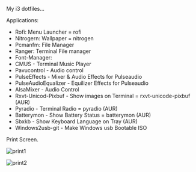 My i3 dotfiles...

Applications:
- Rofi: Menu Launcher = rofi
- Nitrogern: Wallpaper = nitrogen
- Pcmanfm: File Manager
- Ranger: Terminal File manager
- Font-Manager:
- CMUS - Terminal Music Player
- Pavucontrol - Audio control
- PulseEffects - Mixer & Audio Effects for Pulseaudio
- PulseAudioEqualizer - Equilizer Effects for Pulseaudio
- AlsaMixer - Audio Control
- Rxvt-Unicod-Pixbuf - Show images on Terminal = rxvt-unicode-pixbuf (AUR)
- Pyradio - Terminal Radio = pyradio (AUR)
- Batterymon - Show Battery Status = batterymon (AUR)
- Sbxkb - Show Keyboard Language on Tray (AUR)
- Windows2usb-git - Make Windows usb Bootable ISO


Print Screen.

![print1](https://i.imgur.com/UZqFNvu.png)

![print2](https://i.imgur.com/9AAdMCD.png)
